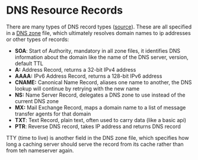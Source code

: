 # DNS Resource Records
There are many types of DNS record types ([source](https://en.wikipedia.org/wiki/List_of_DNS_record_types)). These are all specified in a [DNS zone](https://github.com/kevintpeng/Learn-Something-Everyday/blob/master/Networking/Subdomains%20and%20DNS%20Zones.md) file, which ultimately resolves domain names to ip addresses or other types of records:
- **SOA**: Start of Authority, mandatory in all zone files, it identifies DNS information about the domain like the name of the DNS server, version, default TTL
- **A:** Address Record, returns a 32-bit IPv4 address
- **AAAA:** IPv6 Address Record, returns a 128-bit IPv6 address
- **CNAME:** Canonical Name Record, aliases one name to another, the DNS lookup will continue by retrying with the new name
- **NS:** Name Server Record, delegates a DNS zone to use instead of the current DNS zone
- **MX:** Mail Exchange Record, maps a domain name to a list of message transfer agents for that domain
- **TXT**: Text Record, plain text, often used to carry data (like a basic api)
- **PTR**: Reverse DNS record, takes IP address and returns DNS record

TTY (time to live) is another field in the DNS zone file, which specifies how long a caching server should serve the record from its cache rather than from teh nameserver again.
